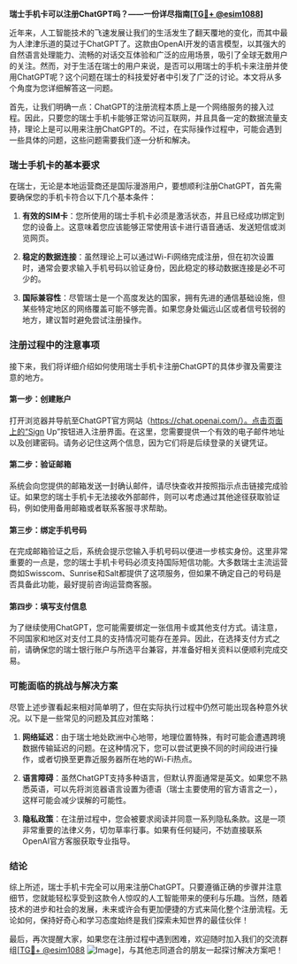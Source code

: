 **瑞士手机卡可以注册ChatGPT吗？——一份详尽指南[[TG💪+ @esim1088](https://t.me/s/esim1088)]**

近年来，人工智能技术的飞速发展让我们的生活发生了翻天覆地的变化，而其中最为人津津乐道的莫过于ChatGPT了。这款由OpenAI开发的语言模型，以其强大的自然语言处理能力、流畅的对话交互体验和广泛的应用场景，吸引了全球无数用户的关注。然而，对于生活在瑞士的用户来说，是否可以用瑞士的手机卡来注册并使用ChatGPT呢？这个问题在瑞士的科技爱好者中引发了广泛的讨论。本文将从多个角度为您详细解答这一问题。

首先，让我们明确一点：ChatGPT的注册流程本质上是一个网络服务的接入过程。因此，只要您的瑞士手机卡能够正常访问互联网，并且具备一定的数据流量支持，理论上是可以用来注册ChatGPT的。不过，在实际操作过程中，可能会遇到一些具体的问题，这些问题需要我们逐一分析和解决。

### 瑞士手机卡的基本要求

在瑞士，无论是本地运营商还是国际漫游用户，要想顺利注册ChatGPT，首先需要确保您的手机卡符合以下几个基本条件：

1. **有效的SIM卡**：您所使用的瑞士手机卡必须是激活状态，并且已经成功绑定到您的设备上。这意味着您应该能够正常使用该卡进行语音通话、发送短信或浏览网页。

2. **稳定的数据连接**：虽然理论上可以通过Wi-Fi网络完成注册，但在初次设置时，通常会要求输入手机号码以验证身份，因此稳定的移动数据连接是必不可少的。

3. **国际兼容性**：尽管瑞士是一个高度发达的国家，拥有先进的通信基础设施，但某些特定地区的网络覆盖可能不够完善。如果您身处偏远山区或者信号较弱的地方，建议暂时避免尝试注册操作。

### 注册过程中的注意事项

接下来，我们将详细介绍如何使用瑞士手机卡注册ChatGPT的具体步骤及需要注意的地方。

#### 第一步：创建账户
打开浏览器并导航至ChatGPT官方网站（https://chat.openai.com/）。点击页面上的“Sign Up”按钮进入注册界面。在这里，您需要提供一个有效的电子邮件地址以及创建密码。请务必记住这两个信息，因为它们将是后续登录的关键凭证。

#### 第二步：验证邮箱
系统会向您提供的邮箱发送一封确认邮件，请尽快查收并按照指示点击链接完成验证。如果您的瑞士手机卡无法接收外部邮件，则可以考虑通过其他途径获取验证码，例如使用备用邮箱或者联系客服寻求帮助。

#### 第三步：绑定手机号码
在完成邮箱验证之后，系统会提示您输入手机号码以便进一步核实身份。这里非常重要的一点是，您的瑞士手机卡号码必须支持国际短信功能。大多数瑞士主流运营商如Swisscom、Sunrise和Salt都提供了这项服务，但如果不确定自己的号码是否具备此功能，最好提前咨询运营商客服。

#### 第四步：填写支付信息
为了继续使用ChatGPT，您可能需要绑定一张信用卡或其他支付方式。请注意，不同国家和地区对支付工具的支持情况可能存在差异。因此，在选择支付方式之前，请确保您的瑞士银行账户与所选平台兼容，并准备好相关资料以便顺利完成交易。

### 可能面临的挑战与解决方案

尽管上述步骤看起来相对简单明了，但在实际执行过程中仍然可能出现各种意外状况。以下是一些常见的问题及其应对策略：

1. **网络延迟**：由于瑞士地处欧洲中心地带，地理位置特殊，有时可能会遭遇跨境数据传输延迟的问题。在这种情况下，您可以尝试更换不同的时间段进行操作，或者切换至更靠近服务器所在地的Wi-Fi热点。

2. **语言障碍**：虽然ChatGPT支持多种语言，但默认界面通常是英文。如果您不熟悉英语，可以先将浏览器语言设置为德语（瑞士主要使用的官方语言之一），这样可能会减少误解的可能性。

3. **隐私政策**：在注册过程中，您会被要求阅读并同意一系列隐私条款。这是一项非常重要的法律义务，切勿草率行事。如果有任何疑问，不妨直接联系OpenAI官方客服获取专业指导。

### 结论

综上所述，瑞士手机卡完全可以用来注册ChatGPT。只要遵循正确的步骤并注意细节，您就能轻松享受到这款令人惊叹的人工智能带来的便利与乐趣。当然，随着技术的进步和社会的发展，未来或许会有更加便捷的方式来简化整个注册流程。无论如何，保持好奇心和学习态度始终是我们探索未知世界的最佳伙伴！

最后，再次提醒大家，如果您在注册过程中遇到困难，欢迎随时加入我们的交流群组[[TG💪+ @esim1088](https://t.me/s/esim1088) ![Image](https://i.postimg.cc/4NQfJmqS/Snipaste-2025-05-13-00-14-12.png)]，与其他志同道合的朋友一起探讨解决方案吧！